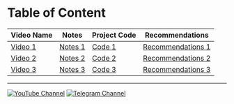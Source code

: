 # Table of Content

| Video Name | Notes | Project Code | Recommendations |
|------------|-------|--------------|-----------------|
| [Video 1](link_to_video_1) | [Notes 1](link_to_notes_1) | [Code 1](link_to_code_1) | [Recommendations 1](link_to_recommendations_1) |
| [Video 2](link_to_video_2) | [Notes 2](link_to_notes_2) | [Code 2](link_to_code_2) | [Recommendations 2](link_to_recommendations_2) |
| [Video 3](link_to_video_3) | [Notes 3](link_to_notes_3) | [Code 3](link_to_code_3) | [Recommendations 3](link_to_recommendations_3) |

---

[![YouTube Channel](youtube_channel_image_link)](youtube_channel_link) [![Telegram Channel](telegram_channel_image_link)](telegram_channel_link)
